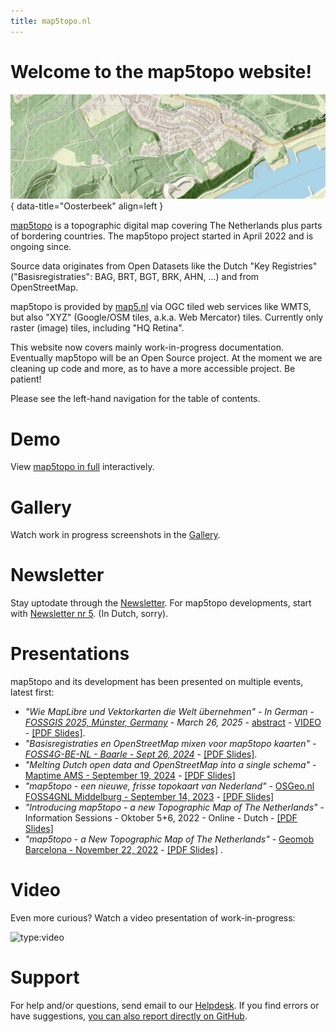 ```yaml
---
title: map5topo.nl
---
```


# Welcome to the map5topo website!

![map5topo](assets/images/map5topo-oosterbeek.jpg){ data-title="Oosterbeek" align=left }

[map5topo](https://map5topo.nl) is a topographic digital map covering The Netherlands plus
parts of bordering countries. The map5topo project started in April 2022 and is ongoing since.

Source data originates from Open Datasets like the Dutch "Key Registries" ("Basisregistraties": BAG, BRT, BGT, BRK, AHN, ...) 
and from OpenStreetMap.
               
map5topo is provided by [map5.nl](https:///map5.nl)
via OGC tiled web services like WMTS, but also "XYZ" (Google/OSM tiles, a.k.a. Web Mercator) tiles. Currently only raster (image) tiles, including "HQ Retina".

This website now covers mainly work-in-progress documentation. Eventually map5topo will be an Open Source project.
At the moment we are cleaning up code and more, as to have a more accessible project. Be patient!

Please see the left-hand navigation for the table of contents.

# Demo

View [map5topo in full](https://app.map5.nl/map5topo/full/) interactively.

# Gallery

Watch work in progress screenshots in the [Gallery](gallery/index.md).

# Newsletter

Stay uptodate through the [Newsletter](https://us10.campaign-archive.com/home/?u=dc76804d91aeb81849bd5071c&id=53b2ade233).
For map5topo developments, start with [Newsletter nr 5](https://us10.campaign-archive.com/?u=dc76804d91aeb81849bd5071c&id=60a3514e90).
(In Dutch, sorry).

# Presentations

map5topo and its development has been presented on multiple events, latest first:

* *_"Wie MapLibre und Vektorkarten die Welt übernehmen" - In German - [FOSSGIS 2025, Múnster, Germany](https://fossgis-konferenz.de/2025/) - March 26, 2025_* - [abstract](https://pretalx.com/fossgis2025/talk/7BYCBD/) - [VIDEO](https://ffmuc.media.ccc.de//events/fossgis/2025/h264-hd/fossgis2025-58293-deu-Wie_MapLibre_und_Vektorkarten_die_Welt_uebernehmen_hd.mp4) - [\[PDF Slides\]](https://files.justobjects.nl/presentation/fossgis2025/maplibre-fossgis-2025.pdf).
* *_"Basisregistraties en OpenStreetMap mixen voor map5topo kaarten" - [FOSS4G-BE-NL - Baarle - Sept 26, 2024](https://foss4g.nl/)_* - [\[PDF Slides\]](https://files.justobjects.nl/presentation/foss4gbenl-2024/map5-data-foss4gbenl-just-2024.pdf).
* *"Melting Dutch open data and OpenStreetMap into a single schema"* - [Maptime AMS - September 19, 2024](https://www.meetup.com/maptime-ams/events/301851869) - [\[PDF Slides\]](https://files.justobjects.nl/presentation/maptime-2024/map5-data-maptime-just-2024.pdf)
* *"map5topo - een nieuwe, frisse topokaart van Nederland"* - [OSGeo.nl FOSS4GNL Middelburg - September 14, 2023](https://foss4g.nl) - [\[PDF Slides\]](https://files.justobjects.nl/presentation/foss4gnl-2023/map5topo-foss4gnl-2023.pdf)
* *"Introducing map5topo - a new Topographic Map of The Netherlands"* - Information Sessions - Oktober 5+6, 2022 - Online - Dutch - [\[PDF Slides\]](https://files.justobjects.nl/presentation/map5topo-2022/221005-info-session.pdf)
* *"map5topo - a New Topographic Map of The Netherlands"* - [Geomob Barcelona - November 22, 2022](https://thegeomob.com/post/nov-22nd-2022-geomobbcn-details) - [\[PDF Slides\]](https://files.justobjects.nl/presentation/geomob-bcn-2022/map5topo.pdf) .

# Video

Even more curious? Watch a video presentation of work-in-progress:

![type:video](https://www.youtube.com/embed/gg3VcLG0Whg)

# Support

For help and/or questions, send email to our [Helpdesk](mailto:support@map5.nl).
If you find errors or have suggestions, [you can also report directly on GitHub](https://github.com/map5nl/map5issues/issues).
